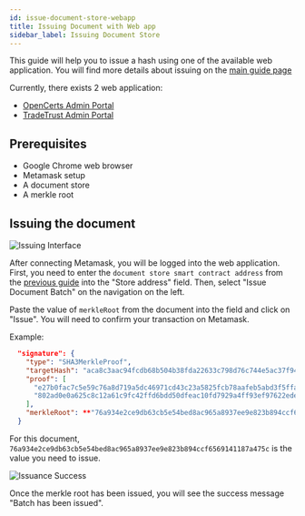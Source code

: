 ```yaml
---
id: issue-document-store-webapp
title: Issuing Document with Web app
sidebar_label: Issuing Document Store
---
```


This guide will help you to issue a hash using one of the available web application. You will find more details about issuing on the [main guide page](/docs/integrator-section/verifiable-document/ethereum/issuing-document)

Currently, there exists 2 web application:

- [OpenCerts Admin Portal](https://admin.opencerts.io/)
- [TradeTrust Admin Portal](https://admin.tradetrust.io/)

## Prerequisites

- Google Chrome web browser
- Metamask setup
- A document store
- A merkle root

## Issuing the document

![Issuing Interface](/docs/integrator-section/webapp-tutorial/issuing-webapp/issuing.png)

After connecting Metamask, you will be logged into the web application. First, you need to enter the `document store smart contract address` from the [previous guide](/docs/integrator-section/webapp-tutorial/deploy-document-store-webapp/) into the "Store address" field. Then, select "Issue Document Batch" on the navigation on the left.

Paste the value of `merkleRoot` from the document into the field and click on "Issue". You will need to confirm your transaction on Metamask.

Example:

```json
  "signature": {
    "type": "SHA3MerkleProof",
    "targetHash": "aca8c3aac94fcdb68b504b38fda22633c798d76c744e5ac37f945c314f03637a",
    "proof": [
      "e27b0fac7c5e59c76a8d719a5dc46971cd43c23a5825fcb78aafeb5abd3f5ffa",
      "802ad0e0a625c8c12a61c9fc42ffd6bdd50dfeac10fd7929a4ff93ef97622ede"
    ],
    "merkleRoot": **"76a934e2ce9db63cb5e54bed8ac965a8937ee9e823b894ccf6569141187a475c"**
  }
```

For this document, `76a934e2ce9db63cb5e54bed8ac965a8937ee9e823b894ccf6569141187a475c` is the value you need to issue.

![Issuance Success](/docs/integrator-section/webapp-tutorial/issuing-webapp/success.png)

Once the merkle root has been issued, you will see the success message "Batch has been issued".
